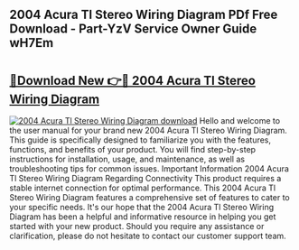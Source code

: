 ## 2004 Acura Tl Stereo Wiring Diagram PDf Free Download - Part-YzV Service Owner Guide wH7Em

# <h2><a href="http://dfhpen.blite.top/?on=2004+Acura+Tl+Stereo+Wiring+Diagram">🔗Download New 👉🔴 2004 Acura Tl Stereo Wiring Diagram</a></h2>

[![2004 Acura Tl Stereo Wiring Diagram download](https://i.imgur.com/lujVjoI.png)](http://dfhpen.blite.top/?on=2004+Acura+Tl+Stereo+Wiring+Diagram)
Hello and welcome to the user manual for your brand new 2004 Acura Tl Stereo Wiring Diagram. This guide is specifically designed to familiarize you with the features, functions, and benefits of your product. You will find step-by-step instructions for installation, usage, and maintenance, as well as troubleshooting tips for common issues. Important Information 2004 Acura Tl Stereo Wiring Diagram Regarding Connectivity This product requires a stable internet connection for optimal performance. This 2004 Acura Tl Stereo Wiring Diagram features a comprehensive set of features to cater to your specific needs. It's our hope that the 2004 Acura Tl Stereo Wiring Diagram has been a helpful and informative resource in helping you get started with your new product. Should you require any assistance or clarification, please do not hesitate to contact our customer support team.
